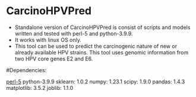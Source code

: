 # CarcinoHPVPred

- Standalone version of CarcinoHPVPred is consist of scripts and models written and tested with perl-5 and python-3.9.9.
- It works with linux OS only.
- This tool can be used to predict the carcinogenic nature of new or already available HPV strains. This tool uses genomic information from two HPV core genes E2 and E6.

#Dependencies:

[perl-5](www.perl.org)
python-3.9.9
sklearn: 1.0.2
numpy: 1.23.1
scipy: 1.9.0
pandas: 1.4.3
matplotlib: 3.5.2
joblib: 1.1.0

